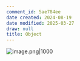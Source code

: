 ```yaml
---
comment_id: 5ae784ee
date created: 2024-08-19
date modified: 2025-03-27
draw: null
title: Object
---
```

![image.png|1000](https://imagehosting4picgo.oss-cn-beijing.aliyuncs.com/imagehosting/fix-dir%2Fpicgo%2Fpicgo-clipboard-images%2F2024%2F08%2F19%2F15-19-16-c3e5c64233b0a06b0d16b35638137ddf-202408191519264-c685e5.png)
